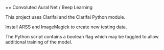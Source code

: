 == Convoluted Aural Net / Beep Learning

This project uses Clarifai and the Clarifai Python module.

Install ARSS and ImageMagick to create new testing data.

The Python script contains a boolean flag which may be toggled to allow additional training of the model.
